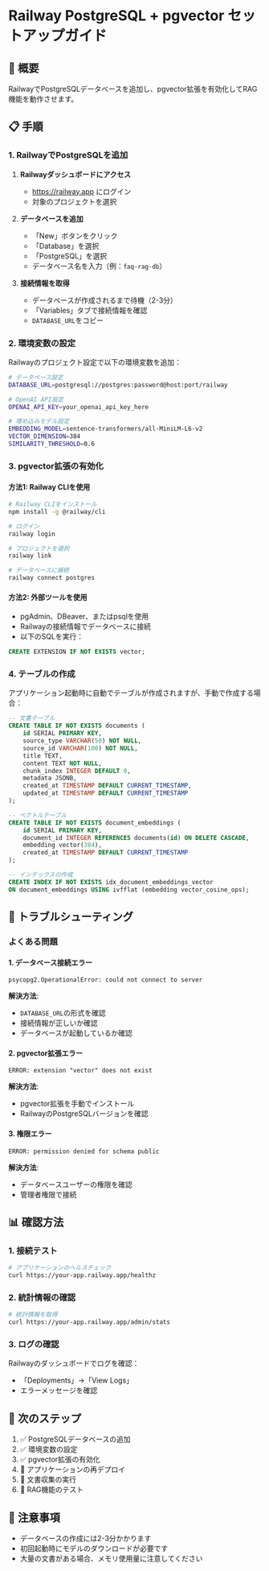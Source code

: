 # Railway PostgreSQL + pgvector セットアップガイド

## 🎯 概要
RailwayでPostgreSQLデータベースを追加し、pgvector拡張を有効化してRAG機能を動作させます。

## 📋 手順

### **1. RailwayでPostgreSQLを追加**

1. **Railwayダッシュボードにアクセス**
   - https://railway.app にログイン
   - 対象のプロジェクトを選択

2. **データベースを追加**
   - 「New」ボタンをクリック
   - 「Database」を選択
   - 「PostgreSQL」を選択
   - データベース名を入力（例：`faq-rag-db`）

3. **接続情報を取得**
   - データベースが作成されるまで待機（2-3分）
   - 「Variables」タブで接続情報を確認
   - `DATABASE_URL`をコピー

### **2. 環境変数の設定**

Railwayのプロジェクト設定で以下の環境変数を追加：

```bash
# データベース設定
DATABASE_URL=postgresql://postgres:password@host:port/railway

# OpenAI API設定
OPENAI_API_KEY=your_openai_api_key_here

# 埋め込みモデル設定
EMBEDDING_MODEL=sentence-transformers/all-MiniLM-L6-v2
VECTOR_DIMENSION=384
SIMILARITY_THRESHOLD=0.6
```

### **3. pgvector拡張の有効化**

#### **方法1: Railway CLIを使用**
```bash
# Railway CLIをインストール
npm install -g @railway/cli

# ログイン
railway login

# プロジェクトを選択
railway link

# データベースに接続
railway connect postgres
```

#### **方法2: 外部ツールを使用**
- pgAdmin、DBeaver、またはpsqlを使用
- Railwayの接続情報でデータベースに接続
- 以下のSQLを実行：

```sql
CREATE EXTENSION IF NOT EXISTS vector;
```

### **4. テーブルの作成**

アプリケーション起動時に自動でテーブルが作成されますが、手動で作成する場合：

```sql
-- 文書テーブル
CREATE TABLE IF NOT EXISTS documents (
    id SERIAL PRIMARY KEY,
    source_type VARCHAR(50) NOT NULL,
    source_id VARCHAR(100) NOT NULL,
    title TEXT,
    content TEXT NOT NULL,
    chunk_index INTEGER DEFAULT 0,
    metadata JSONB,
    created_at TIMESTAMP DEFAULT CURRENT_TIMESTAMP,
    updated_at TIMESTAMP DEFAULT CURRENT_TIMESTAMP
);

-- ベクトルテーブル
CREATE TABLE IF NOT EXISTS document_embeddings (
    id SERIAL PRIMARY KEY,
    document_id INTEGER REFERENCES documents(id) ON DELETE CASCADE,
    embedding vector(384),
    created_at TIMESTAMP DEFAULT CURRENT_TIMESTAMP
);

-- インデックスの作成
CREATE INDEX IF NOT EXISTS idx_document_embeddings_vector 
ON document_embeddings USING ivfflat (embedding vector_cosine_ops);
```

## 🔧 トラブルシューティング

### **よくある問題**

#### **1. データベース接続エラー**
```
psycopg2.OperationalError: could not connect to server
```

**解決方法**:
- `DATABASE_URL`の形式を確認
- 接続情報が正しいか確認
- データベースが起動しているか確認

#### **2. pgvector拡張エラー**
```
ERROR: extension "vector" does not exist
```

**解決方法**:
- pgvector拡張を手動でインストール
- RailwayのPostgreSQLバージョンを確認

#### **3. 権限エラー**
```
ERROR: permission denied for schema public
```

**解決方法**:
- データベースユーザーの権限を確認
- 管理者権限で接続

## 📊 確認方法

### **1. 接続テスト**
```bash
# アプリケーションのヘルスチェック
curl https://your-app.railway.app/healthz
```

### **2. 統計情報の確認**
```bash
# 統計情報を取得
curl https://your-app.railway.app/admin/stats
```

### **3. ログの確認**
Railwayのダッシュボードでログを確認：
- 「Deployments」→「View Logs」
- エラーメッセージを確認

## 🎯 次のステップ

1. ✅ PostgreSQLデータベースの追加
2. ✅ 環境変数の設定
3. ✅ pgvector拡張の有効化
4. 🔄 アプリケーションの再デプロイ
5. 🔄 文書収集の実行
6. 🔄 RAG機能のテスト

## 📝 注意事項

- データベースの作成には2-3分かかります
- 初回起動時にモデルのダウンロードが必要です
- 大量の文書がある場合、メモリ使用量に注意してください
